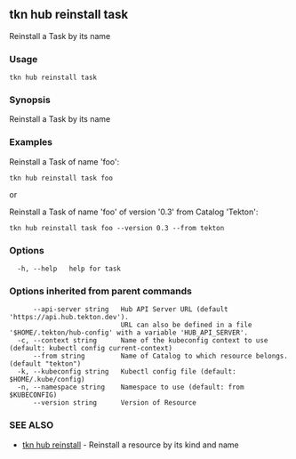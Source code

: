 ## tkn hub reinstall task

Reinstall a Task by its name

### Usage

```
tkn hub reinstall task
```

### Synopsis

Reinstall a Task by its name

### Examples


Reinstall a Task of name 'foo':

    tkn hub reinstall task foo

or

Reinstall a Task of name 'foo' of version '0.3' from Catalog 'Tekton':

	tkn hub reinstall task foo --version 0.3 --from tekton


### Options

```
  -h, --help   help for task
```

### Options inherited from parent commands

```
      --api-server string   Hub API Server URL (default 'https://api.hub.tekton.dev').
                            URL can also be defined in a file '$HOME/.tekton/hub-config' with a variable 'HUB_API_SERVER'.
  -c, --context string      Name of the kubeconfig context to use (default: kubectl config current-context)
      --from string         Name of Catalog to which resource belongs. (default "tekton")
  -k, --kubeconfig string   Kubectl config file (default: $HOME/.kube/config)
  -n, --namespace string    Namespace to use (default: from $KUBECONFIG)
      --version string      Version of Resource
```

### SEE ALSO

* [tkn hub reinstall](tkn_hub_reinstall.md)	 - Reinstall a resource by its kind and name

